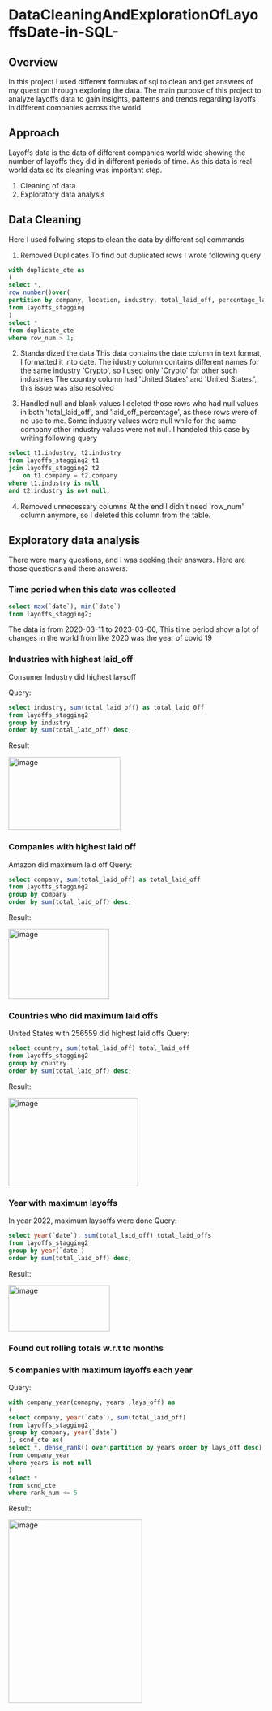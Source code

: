 # DataCleaningAndExplorationOfLayoffsDate-in-SQL-
## Overview
In this project I used different formulas of sql to clean and get answers of my question through exploring the data. The main purpose of this project to analyze layoffs data to gain insights, patterns and trends regarding layoffs in different companies across the world
## Approach
Layoffs data is the data of different companies world wide showing the number of layoffs they did in different periods of time. As this data is real world data so its cleaning was important step. 
1. Cleaning of data
2. Exploratory data analysis
## Data Cleaning
Here I used follwing steps to clean the data by different sql commands
1. Removed Duplicates
    To find out duplicated rows I wrote following query
``` sql
with duplicate_cte as
(
select *,
row_number()over(
partition by company, location, industry, total_laid_off, percentage_laid_off, `date`, stage, country, funds_raised_millions ) as row_num
from layoffs_stagging 
)
select * 
from duplicate_cte 
where row_num > 1;
```
2. Standardized the data
   This data contains the date column in text format, I formatted it into date.
   The idustry column contains different names for the same industry 'Crypto', so I used only 'Crypto' for other such industries
   The country column had 'United States' and 'United States.', this issue was also resolved
   
3. Handled null and blank values
   I deleted those rows who had null values in both 'total_laid_off', and 'laid_off_percentage', as these rows were of no use to me.
   Some industry values were null while for the same company other industry values were not null. I handeled this case by writing following query

``` sql
select t1.industry, t2.industry
from layoffs_stagging2 t1
join layoffs_stagging2 t2
	on t1.company = t2.company
where t1.industry is null
and t2.industry is not null;
```
   
4. Removed unnecessary columns
   At the end I didn't need 'row_num' column anymore, so I deleted this column from the table.

## Exploratory data analysis
There were many questions, and I was seeking their answers.
Here are those questions and there answers:
### Time period when this data was collected
``` sql
select max(`date`), min(`date`)
from layoffs_stagging2;
```
The data is from 2020-03-11 to 2023-03-06, This time period show a lot of changes in the world from like 2020 was the year of covid 19
### Industries with highest laid_off
Consumer Industry did highest laysoff

Query:
```sql
select industry, sum(total_laid_off) as total_laid_0ff
from layoffs_stagging2
group by industry
order by sum(total_laid_off) desc;
```

Result

<img width="221" height="144" alt="image" src="https://github.com/user-attachments/assets/5a279f02-a48a-4a96-bf88-a0ff9ccff5ea" />

### Companies with highest laid off
Amazon did maximum laid off
Query:
```sql
select company, sum(total_laid_off) as total_laid_off
from layoffs_stagging2
group by company
order by sum(total_laid_off) desc;
```

Result:

<img width="199" height="138" alt="image" src="https://github.com/user-attachments/assets/b090c699-c3f4-4f36-9aa9-a2217530293a" />

### Countries who did maximum laid offs 
United States with 256559 did highest laid offs
Query:
```sql
select country, sum(total_laid_off) total_laid_off
from layoffs_stagging2
group by country
order by sum(total_laid_off) desc;
```

Result:

<img width="256" height="174" alt="image" src="https://github.com/user-attachments/assets/ffdb4f63-d0e9-49d4-9574-46bab39550bd" />

### Year with maximum layoffs 
In year 2022, maximum laysoffs were done
Query:
```sql
select year(`date`), sum(total_laid_off) total_laid_offs
from layoffs_stagging2
group by year(`date`)
order by sum(total_laid_off) desc;
```

Result:

<img width="200" height="91" alt="image" src="https://github.com/user-attachments/assets/74c8e258-90ae-4e3c-b673-c58b736d5758" />

### Found out rolling totals w.r.t to months

### 5 companies with maximum layoffs each year

Query:
```sql
with company_year(comapny, years ,lays_off) as
(
select company, year(`date`), sum(total_laid_off)
from layoffs_stagging2
group by company, year(`date`)
), scnd_cte as(
select *, dense_rank() over(partition by years order by lays_off desc) as rank_num
from company_year
where years is not null
)
select * 
from scnd_cte 
where rank_num <= 5
```

Result:

<img width="264" height="361" alt="image" src="https://github.com/user-attachments/assets/b4e18b85-7524-4505-9b1a-d1d151ad83b0" />






















